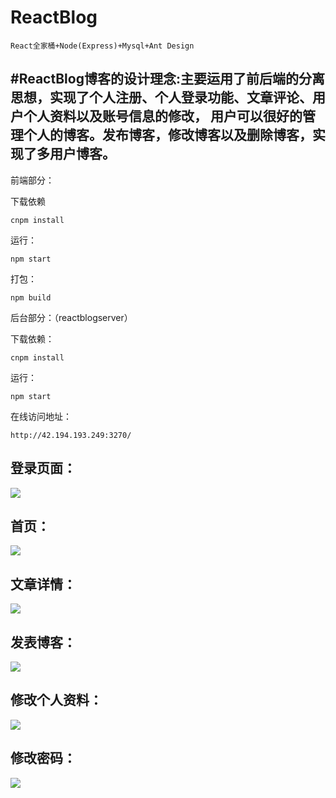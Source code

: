 # ReactBlog

```
React全家桶+Node(Express)+Mysql+Ant Design
```

## #ReactBlog博客的设计理念:主要运用了前后端的分离思想，实现了个人注册、个人登录功能、文章评论、用户个人资料以及账号信息的修改， 用户可以很好的管理个人的博客。发布博客，修改博客以及删除博客，实现了多用户博客。
前端部分：

下载依赖

```
cnpm install
```

运行：

```
npm start
```
打包：

```
npm build
```
后台部分：（reactblogserver）

下载依赖：

```
cnpm install
```

运行：

```
npm start
```

在线访问地址：

```
http://42.194.193.249:3270/
```

## 登录页面：

![](https://i.loli.net/2021/05/07/Bj29MecQ5DqXZro.png)

## 首页：

![](https://i.loli.net/2021/05/07/d7lNPnwOvkoamjc.png)

## 文章详情：

![](https://i.loli.net/2021/05/07/bNaLIqi6y2JG51u.png)

## 发表博客：

![](https://i.loli.net/2021/05/07/RCawAUyL5lZMHOF.png)

## 修改个人资料：

![](https://i.loli.net/2021/05/07/E3kIwXB9Z6MRzOm.png)

## 修改密码：

![](https://i.loli.net/2021/05/07/UZNOV3iQdIky7HP.png)